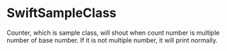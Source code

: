 SwiftSampleClass
================

Counter, which is sample class, will shout when count number is multiple number of base number. If it is not multiple number, it will print normally.
